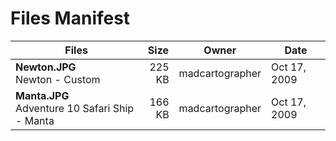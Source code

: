 # Files Manifest

<table>
  <thead>
    <tr>
      <th>Files</th>
      <th>Size</th>
      <th>Owner</th>
      <th>Date</th>
    </tr>
  </thead>
  <tbody>
    <tr>
      <td><strong>Newton.JPG</strong><br />Newton - Custom</td>
      <td width="10%" style="text-align: right;">225 KB</td>
      <td width="12%" style="text-align: right;">madcartographer</td>
      <td>Oct 17, 2009</td>
    </tr>
    <tr>
      <td><strong>Manta.JPG</strong><br />Adventure 10 Safari Ship - Manta</td>
      <td width="10%" style="text-align: right;">166 KB</td>
      <td width="12%" style="text-align: right;">madcartographer</td>
      <td>Oct 17, 2009</td>
    </tr>
  </tbody>
</table>
